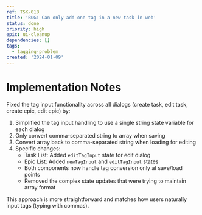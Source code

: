 ```yaml
---
ref: TSK-018
title: 'BUG: Can only add one tag in a new task in web'
status: done
priority: high
epic: ui-cleanup
dependencies: []
tags:
  - tagging-problem
created: '2024-01-09'
---
```


# Implementation Notes

Fixed the tag input functionality across all dialogs (create task, edit task, create epic, edit epic) by:

1. Simplified the tag input handling to use a single string state variable for each dialog
2. Only convert comma-separated string to array when saving
3. Convert array back to comma-separated string when loading for editing
4. Specific changes:
   - Task List: Added `editTagInput` state for edit dialog
   - Epic List: Added `newTagInput` and `editTagInput` states
   - Both components now handle tag conversion only at save/load points
   - Removed the complex state updates that were trying to maintain array format

This approach is more straightforward and matches how users naturally input tags (typing with commas).
